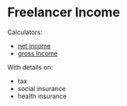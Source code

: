 # Freelancer Income

Calculators:

- [net income](./net-income)
- [gross income](./gross-income)

With details on:

- tax
- social insurance
- health insurance
